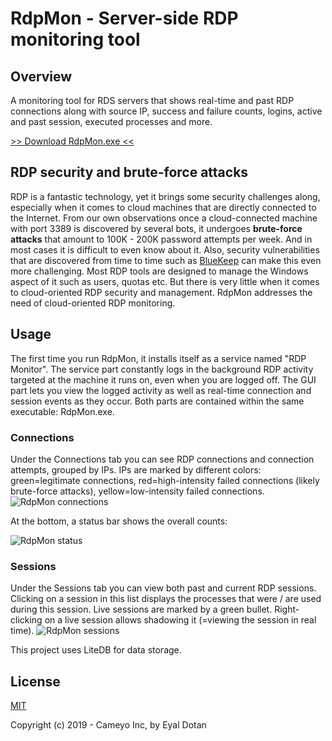 # RdpMon - Server-side RDP monitoring tool

## Overview
A monitoring tool for RDS servers that shows real-time and past RDP connections along with source IP, success and failure counts, logins, active and past session, executed processes and more.

[>> Download RdpMon.exe <<](https://cameyo.com/download-rdpmon)

## RDP security and brute-force attacks
RDP is a fantastic technology, yet it brings some security challenges along, especially when it comes to cloud machines that are directly connected to the Internet. From our own observations once a cloud-connected machine with port 3389 is discovered by several bots, it undergoes **brute-force attacks** that amount to 100K - 200K password attempts per week. And in most cases it is difficult to even know about it. Also, security vulnerabilities that are discovered from time to time such as [BlueKeep](https://en.wikipedia.org/wiki/BlueKeep) can make this even more challenging.
Most RDP tools are designed to manage the Windows aspect of it such as users, quotas etc. But there is very little when it comes to cloud-oriented RDP security and management. RdpMon addresses the need of cloud-oriented RDP monitoring.

## Usage
The first time you run RdpMon, it installs itself as a service named "RDP Monitor". The service part constantly logs in the background RDP activity targeted at the machine it runs on, even when you are logged off. The GUI part lets you view the logged activity as well as real-time connection and session events as they occur. Both parts are contained within the same executable: RdpMon.exe.

### Connections
Under the Connections tab you can see RDP connections and connection attempts, grouped by IPs. IPs are marked by different colors: green=legitimate connections, red=high-intensity failed connections (likely brute-force attacks), yellow=low-intensity failed connections.
![RdpMon connections](https://files.cameyo.com/resources/rdpmon-connects-1.png)

At the bottom, a status bar shows the overall counts:

![RdpMon status](https://files.cameyo.com/resources/rdpmon-connects-statusbar.png)

### Sessions
Under the Sessions tab you can view both past and current RDP sessions. Clicking on a session in this list displays the processes that were / are used during this session. Live sessions are marked by a green bullet. Right-clicking on a live session allows shadowing it (=viewing the session in real time).
![RdpMon sessions](https://files.cameyo.com/resources/rdpmon-sessions-1.png)

This project uses LiteDB for data storage.

## License

[MIT](http://opensource.org/licenses/MIT)

Copyright (c) 2019 - Cameyo Inc, by Eyal Dotan

